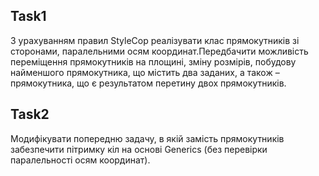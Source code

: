 <h2> Task1</h2>
<p>З урахуванням правил StyleCop реалізувати  клас  прямокутників  зі  сторонами,  паралельними  осям  координат.Передбачити 
можливість  переміщення  прямокутників  на  площині,  зміну  розмірів,  побудову найменшого  прямокутника,  що  містить  два 
заданих,  а  також  –  прямокутника,  що  є результатом  перетину  двох  прямокутників.<p>
<h2> Task2</h2>
<p>Модифікувати попередню задачу, в якій замість прямокутників забезпечити
пітримку кіл на основі Generics (без перевірки
паралельності осям координат).<p>
